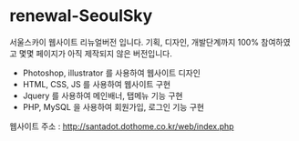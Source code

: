 # renewal-SeoulSky
서울스카이 웹사이트 리뉴얼버전 입니다.
기획, 디자인, 개발단계까지 100% 참여하였고 몇몇 페이지가 아직 제작되지 않은 버전입니다.

- Photoshop, illustrator 를 사용하여 웹사이트 디자인
- HTML, CSS, JS 를 사용하여 웹사이트 구현
- Jquery 를 사용하여 메인배너, 탭메뉴 기능 구현
- PHP, MySQL 을 사용하여 회원가입, 로그인 기능 구현

웹사이트 주소 : http://santadot.dothome.co.kr/web/index.php
